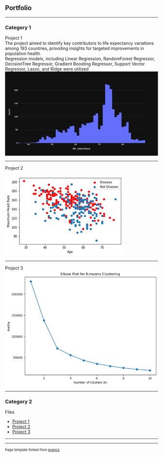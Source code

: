 ## Portfolio

---

### Category 1 

Project 1
<br>
 The project aimed to identify key contributors to life expectancy variations among 193 countries, providing insights for targeted improvements in population health.
 <br>
Regression models, including Linear Regression, RandomForest Regressor, DecisionTree Regressor, Gradient Boosting Regressor, Support Vector Regressor, Lasso, and Ridge were utilized
<img src="/life_expectancy.png.png?raw=true"/>

---

Project 2<br>

<img src="/Heart Rate.png?raw=true"/>

---
Project 3 <br>
<img src="/Elbow plot.png?raw=true"/>

---

### Category 2 
   Files

- [Project 1 ](https://github.com/dntenai/dntenai.github.io/blob/main/life%20_expectancy.ipynb)
- [Project 2 ](https://github.com/dntenai/dntenai.github.io/blob/main/Heart_Failure%20Prediction.ipynb)
- [Project 3 ](https://github.com/dntenai/dntenai.github.io/blob/main/Analysis%20of%20Myopia%20Dataset.pdf)
  


---




---
<p style="font-size:11px">Page template forked from <a href="https://github.com/evanca/quick-portfolio">evanca</a></p>
<!-- Remove above link if you don't want to attibute -->

